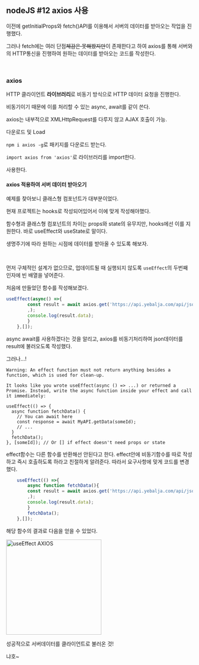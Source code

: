 ## nodeJS #12 axios 사용

이전에 getInitialProps와 fetch()API를 이용해서 서버의 데이터를 받아오는 작업을 진행했다.

그러나 fetch에는 여러 단점~~체감은 못해봤지만~~이 존재한다고 하여 axios를 통해 서버와의 HTTP통신을 진행하여 원하는 데이터를 받아오는 코드를 작성한다.



<br>

### axios

HTTP 클라이언트 **라이브러리**로 비동기 방식으로 HTTP 데이터 요청을 진행한다.

비동기이기 때문에 이를 처리할 수 있는 async, await를 같이 쓴다.

axios는 내부적으로 XMLHttpRequest를 다루지 않고 AJAX 호출이 가능.



다운로드 및 Load

`npm i axios -g`로 패키지를 다운로드 받는다.

`import axios from 'axios'`로 라이브러리를 import한다.

사용한다.



#### axios 적용하여 서버 데이터 받아오기

예제를 찾아보니 클래스형 컴포넌트가 대부분이었다.

현재 프로젝트는 hooks로 작성되어있어서 이에 맞게 작성해야했다.

함수형과 클래스형 컴포넌트의 차이는 props와 state의 유무지만, hooks에선 이를 지원한다. 바로 useEffect와 useState로 말이다.

생명주기에 따라 원하는 시점에 데이터를 받아올 수 있도록 해보자.



<br>

먼저 구체적인 설계가 없으므로, 업데이트될 때 실행되지 않도록 `useEffect`의 두번째 인자에 빈 배열을 넣어준다.

처음에 만들었던 함수를 작성해보겠다.

```javascript
useEffect(async() =>{
		const result = await axios.get('https://api.yebalja.com/api/json/program'
		,);
		console.log(result.data);
		}
	},[]);
```

async await를 사용하겠다는 것을 알리고, axios를 비동기처리하여 json데이터를 result에 불러오도록 작성했다.

 그러나...!

```
Warning: An effect function must not return anything besides a function, which is used for clean-up.

It looks like you wrote useEffect(async () => ...) or returned a Promise. Instead, write the async function inside your effect and call it immediately:

useEffect(() => {
  async function fetchData() {
    // You can await here
    const response = await MyAPI.getData(someId);
    // ...
  }
  fetchData();
}, [someId]); // Or [] if effect doesn't need props or state

```



effect함수는 다른 함수를 반환해선 안된다고 한다. effect안에 비동기함수를 따로 작성하고 즉시 호출하도록 하라고 친절하게 알려준다. 따라서 요구사항에 맞게 코드를 변경했다.



```javascript
	useEffect(() =>{
		async function fetchData(){
		const result = await axios.get('https://api.yebalja.com/api/json/program'
		,);
		console.log(result.data);
		}
		fetchData();
	},[]);
```



해당 함수의 결과로 다음을 얻을 수 있었다.

<img width="257" alt="useEffect AXIOS" src="https://user-images.githubusercontent.com/55486644/88366178-6bda3200-cdc3-11ea-91be-45882b3566eb.PNG">

성공적으로 서버데이터를 클라이언트로 불러온 것!

냐호~



